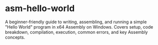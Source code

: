 # asm-hello-world
A beginner-friendly guide to writing, assembling, and running a simple "Hello World" program in x64 Assembly on Windows. Covers setup, code breakdown, compilation, execution, common errors, and key Assembly concepts.
